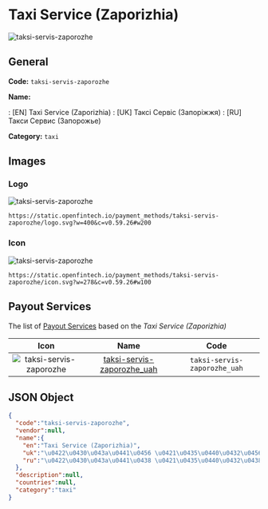 
# Taxi Service (Zaporizhia) 
![taksi-servis-zaporozhe](https://static.openfintech.io/payment_methods/taksi-servis-zaporozhe/logo.svg?w=400&c=v0.59.26#w200)  

## General 
**Code:** `taksi-servis-zaporozhe` 
 
**Name:** 
 
:	[EN] Taxi Service (Zaporizhia) 
:	[UK] Таксі Сервіс (Запоріжжя) 
:	[RU] Такси Сервис (Запорожье) 
 
**Category:** `taxi` 
 

## Images 

### Logo 
![taksi-servis-zaporozhe](https://static.openfintech.io/payment_methods/taksi-servis-zaporozhe/logo.svg?w=400&c=v0.59.26#w200)  

```
https://static.openfintech.io/payment_methods/taksi-servis-zaporozhe/logo.svg?w=400&c=v0.59.26#w200
```  

### Icon 
![taksi-servis-zaporozhe](https://static.openfintech.io/payment_methods/taksi-servis-zaporozhe/icon.svg?w=278&c=v0.59.26#w100)  

```
https://static.openfintech.io/payment_methods/taksi-servis-zaporozhe/icon.svg?w=278&c=v0.59.26#w100
```  

## Payout Services 
 
The list of [Payout Services](/payout-services/) based on the _Taxi Service (Zaporizhia)_ 

|Icon|Name|Code| 
|:---:|:---:|:---:| 
|![taksi-servis-zaporozhe](https://static.openfintech.io/payout_methods/taksi-servis-zaporozhe/icon.png?w=278&c=v0.59.26#w40) |[taksi-servis-zaporozhe_uah](/payout-services/taksi-servis-zaporozhe_uah/)|`taksi-servis-zaporozhe_uah`| 
 

## JSON Object 

```json
{
  "code":"taksi-servis-zaporozhe",
  "vendor":null,
  "name":{
    "en":"Taxi Service (Zaporizhia)",
    "uk":"\u0422\u0430\u043a\u0441\u0456 \u0421\u0435\u0440\u0432\u0456\u0441 (\u0417\u0430\u043f\u043e\u0440\u0456\u0436\u0436\u044f)",
    "ru":"\u0422\u0430\u043a\u0441\u0438 \u0421\u0435\u0440\u0432\u0438\u0441 (\u0417\u0430\u043f\u043e\u0440\u043e\u0436\u044c\u0435)"
  },
  "description":null,
  "countries":null,
  "category":"taxi"
}
```  
